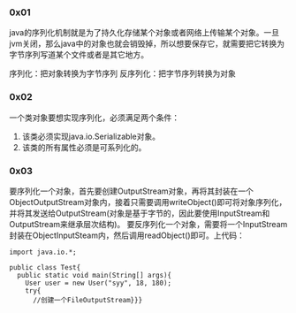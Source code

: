 ### 0x01

java的序列化机制就是为了持久化存储某个对象或者网络上传输某个对象。一旦jvm关闭，那么java中的对象也就会销毁掉，所以想要保存它，就需要把它转换为字节序列写道某个文件或者是其它地方。

序列化：把对象转换为字节序列
反序列化：把字节序列转换为对象

### 0x02

一个类对象要想实现序列化，必须满足两个条件：
1. 该类必须实现java.io.Serializable对象。
2. 该类的所有属性必须是可系列化的。

### 0x03

要序列化一个对象，首先要创建OutputStream对象，再将其封装在一个ObjectOutputStream对象内，接着只需要调用writeObject()即可将对象序列化，并将其发送给OutputStream(对象是基于字节的，因此要使用InputStream和OutputStream来继承层次结构)。
要反序列化一个对象，需要将一个InputStream封装在ObjectInputSteam内，然后调用readObject()即可。上代码：

```
import java.io.*;

public class Test{
  public static void main(String[] args){
    User user = new User("syy", 18, 180);
    try{
      //创建一个FileOutputStream}}}
```
